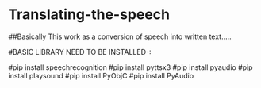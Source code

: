 # Translating-the-speech
##Basically This work as a conversion of speech into written text.....

#BASIC LIBRARY NEED TO BE INSTALLED-:

#pip install speechrecognition
#pip install pyttsx3
#pip install pyaudio
#pip install playsound
#pip install PyObjC
#pip install PyAudio


